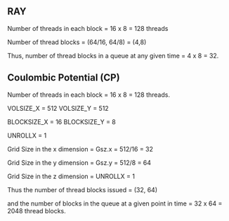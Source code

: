 RAY
----

Number of threads in each block = 16 x 8 = 128 threads

Number of thread blocks = (64/16, 64/8) = (4,8) 

Thus, number of thread blocks in a queue at any given time = 4 x 8 = 32.

Coulombic Potential (CP)
-------------------------

Number of threads in each block = 16 x 8 = 128 threads.

VOLSIZE_X = 512         VOLSIZE_Y = 512

BLOCKSIZE_X = 16        BLOCKSIZE_Y = 8

UNROLLX = 1

Grid Size in the x dimension = Gsz.x = 512/16 = 32

Grid Size in the y dimension = Gsz.y = 512/8 = 64

Grid Size in the z dimension = UNROLLX = 1

Thus the number of thread blocks issued  = (32, 64)

and the number of blocks in the queue at a given point in time = 32 x 64 = 2048 thread blocks.
